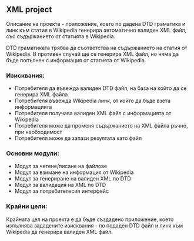 ## XML project

Описание на проекта - приложение, което по дадена DTD граматика и линк към статия в Wikipedia генерира автоматично валиден XML файл, със съдържанието от статията в Wikipedia.

DTD граматиката трябва да съответства на съдържанието на статия от Wikipedia. В противен случай ще се генерира XML файл, но няма да бъде попълнен с информация от статията от Wikipedia.

### Изисквания:

- Потребителя да въвежда валиден DTD файл, на база на който да се генерира XML файла
- Потребителя въвежда Wikipedia линк, от който да бъде взета информацията
- Потребителя получава валиден XML файл с информацията от Wikipedia
- Потребителя може да променя съдържанието на XML файла ръчно, при необходимост
- Потребителя може да запази резултата като файл

### Основни модули:

- Модул за четене/писане на файлове
- Модул за взимане на информация от Wikipedia
- Модул за генериране на валиден XML по DTD
- Модул за валидация на XML по DTD
- Модул за потребителксия интерфейс

### Крайни цели:

Крайната цел на проекта е да бъде създадено приложение, което изпълнява зададените изисквания - по подаден DTD файл и линк към Wikipedia да генерира валиден XML файл.


